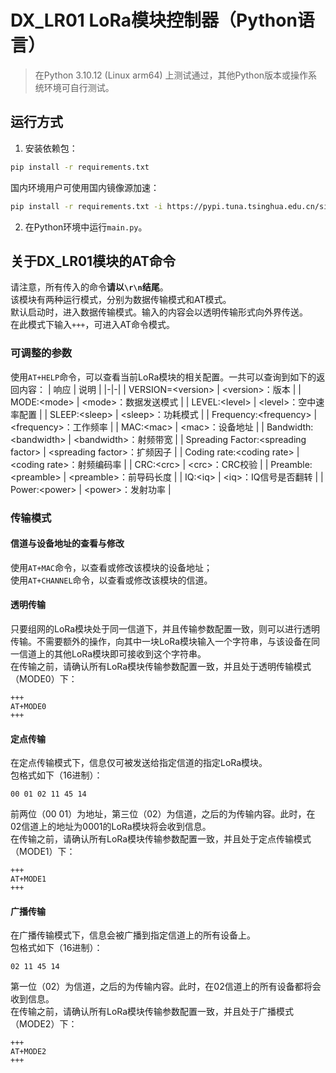 <!--
 * @Author: Y.Y. Daniel 626986815@qq.com
 * @Date: 2024-08-10 18:13:33
 * @LastEditors: Y.Y. Daniel 626986815@qq.com
 * @LastEditTime: 2024-08-11 16:46:11
 * @FilePath: /dxlr01_controller_python/README.md
 * @Description: 这是默认设置,请设置`customMade`, 打开koroFileHeader查看配置 进行设置: https://github.com/OBKoro1/koro1FileHeader/wiki/%E9%85%8D%E7%BD%AE
-->
# DX_LR01 LoRa模块控制器（Python语言）
> 在Python 3.10.12 (Linux arm64) 上测试通过，其他Python版本或操作系统环境可自行测试。
## 运行方式
1. 安装依赖包：
```sh
pip install -r requirements.txt
```
国内环境用户可使用国内镜像源加速：
```sh
pip install -r requirements.txt -i https://pypi.tuna.tsinghua.edu.cn/simple
```
2. 在Python环境中运行`main.py`。

## 关于DX_LR01模块的AT命令
请注意，所有传入的命令**请以`\r\n`结尾**。<br>
该模块有两种运行模式，分别为数据传输模式和AT模式。<br>
默认启动时，进入数据传输模式。输入的内容会以透明传输形式向外界传送。<br>
在此模式下输入`+++`，可进入AT命令模式。
### 可调整的参数
使用`AT+HELP`命令，可以查看当前LoRa模块的相关配置。一共可以查询到如下的返回内容：
| 响应 | 说明 |
|-|-|
| VERSION=\<version> | \<version>：版本 |
| MODE:\<mode> | \<mode>：数据发送模式 |
| LEVEL:\<level> | \<level>：空中速率配置 |
| SLEEP:\<sleep> | \<sleep>：功耗模式 |
| Frequency:\<frequency> | \<frequency>：工作频率 |
| MAC:\<mac> | \<mac>：设备地址 |
| Bandwidth:\<bandwidth> | \<bandwidth>：射频带宽 |
| Spreading Factor:\<spreading factor> | \<spreading factor>：扩频因子 |
| Coding rate:\<coding rate> | \<coding rate>：射频编码率 |
| CRC:\<crc> | \<crc>：CRC校验 |
| Preamble:\<preamble> | \<preamble>：前导码长度 |
| IQ:\<iq> | \<iq>：IQ信号是否翻转 |
| Power:\<power> | \<power>：发射功率 |

### 传输模式
#### 信道与设备地址的查看与修改
使用`AT+MAC`命令，以查看或修改该模块的设备地址；<br>
使用`AT+CHANNEL`命令，以查看或修改该模块的信道。
#### 透明传输
只要组网的LoRa模块处于同一信道下，并且传输参数配置一致，则可以进行透明传输。不需要额外的操作，向其中一块LoRa模块输入一个字符串，与该设备在同一信道上的其他LoRa模块即可接收到这个字符串。<br>
在传输之前，请确认所有LoRa模块传输参数配置一致，并且处于透明传输模式（MODE0）下：
```
+++
AT+MODE0
+++
```
#### 定点传输
在定点传输模式下，信息仅可被发送给指定信道的指定LoRa模块。<br>
包格式如下（16进制）：
```
00 01 02 11 45 14
```
前两位（00 01）为地址，第三位（02）为信道，之后的为传输内容。此时，在02信道上的地址为0001的LoRa模块将会收到信息。<br>
在传输之前，请确认所有LoRa模块传输参数配置一致，并且处于定点传输模式（MODE1）下：
```
+++
AT+MODE1
+++
```
#### 广播传输
在广播传输模式下，信息会被广播到指定信道上的所有设备上。<br>
包格式如下（16进制）：
```
02 11 45 14
```
第一位（02）为信道，之后的为传输内容。此时，在02信道上的所有设备都将会收到信息。<br>
在传输之前，请确认所有LoRa模块传输参数配置一致，并且处于广播模式（MODE2）下：
```
+++
AT+MODE2
+++
```
